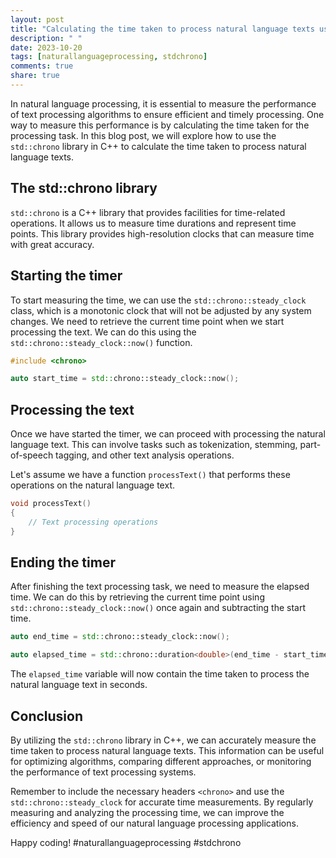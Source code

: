 ```yaml
---
layout: post
title: "Calculating the time taken to process natural language texts using std::chrono"
description: " "
date: 2023-10-20
tags: [naturallanguageprocessing, stdchrono]
comments: true
share: true
---
```


In natural language processing, it is essential to measure the performance of text processing algorithms to ensure efficient and timely processing. One way to measure this performance is by calculating the time taken for the processing task. In this blog post, we will explore how to use the `std::chrono` library in C++ to calculate the time taken to process natural language texts.

## The std::chrono library

`std::chrono` is a C++ library that provides facilities for time-related operations. It allows us to measure time durations and represent time points. This library provides high-resolution clocks that can measure time with great accuracy.

## Starting the timer

To start measuring the time, we can use the `std::chrono::steady_clock` class, which is a monotonic clock that will not be adjusted by any system changes. We need to retrieve the current time point when we start processing the text. We can do this using the `std::chrono::steady_clock::now()` function.

```cpp
#include <chrono>

auto start_time = std::chrono::steady_clock::now();
```

## Processing the text

Once we have started the timer, we can proceed with processing the natural language text. This can involve tasks such as tokenization, stemming, part-of-speech tagging, and other text analysis operations.

Let's assume we have a function `processText()` that performs these operations on the natural language text.

```cpp
void processText()
{
    // Text processing operations
}
```

## Ending the timer

After finishing the text processing task, we need to measure the elapsed time. We can do this by retrieving the current time point using `std::chrono::steady_clock::now()` once again and subtracting the start time.

```cpp
auto end_time = std::chrono::steady_clock::now();

auto elapsed_time = std::chrono::duration<double>(end_time - start_time).count();
```

The `elapsed_time` variable will now contain the time taken to process the natural language text in seconds.

## Conclusion

By utilizing the `std::chrono` library in C++, we can accurately measure the time taken to process natural language texts. This information can be useful for optimizing algorithms, comparing different approaches, or monitoring the performance of text processing systems.

Remember to include the necessary headers `<chrono>` and use the `std::chrono::steady_clock` for accurate time measurements. By regularly measuring and analyzing the processing time, we can improve the efficiency and speed of our natural language processing applications.

Happy coding! #naturallanguageprocessing #stdchrono